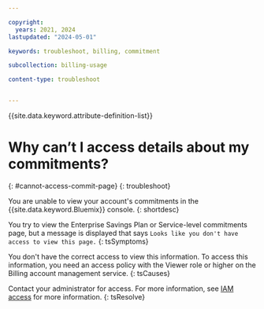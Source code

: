 ```yaml
---

copyright:
  years: 2021, 2024
lastupdated: "2024-05-01"

keywords: troubleshoot, billing, commitment

subcollection: billing-usage

content-type: troubleshoot


---
```


{{site.data.keyword.attribute-definition-list}}


# Why can’t I access details about my commitments?
{: #cannot-access-commit-page}
{: troubleshoot}

You are unable to view your account's commitments in the {{site.data.keyword.Bluemix}} console.
{: shortdesc}

You try to view the Enterprise Savings Plan or Service-level commitments page, but a message is displayed that says `Looks like you don't have access to view this page.`
{: tsSymptoms}

You don't have the correct access to view this information. To access this information, you need an access policy with the Viewer role or higher on the Billing account management service.
{: tsCauses}

Contact your administrator for access. For more information, see [IAM access](/docs/account?topic=account-userroles) for more information.
{: tsResolve}
